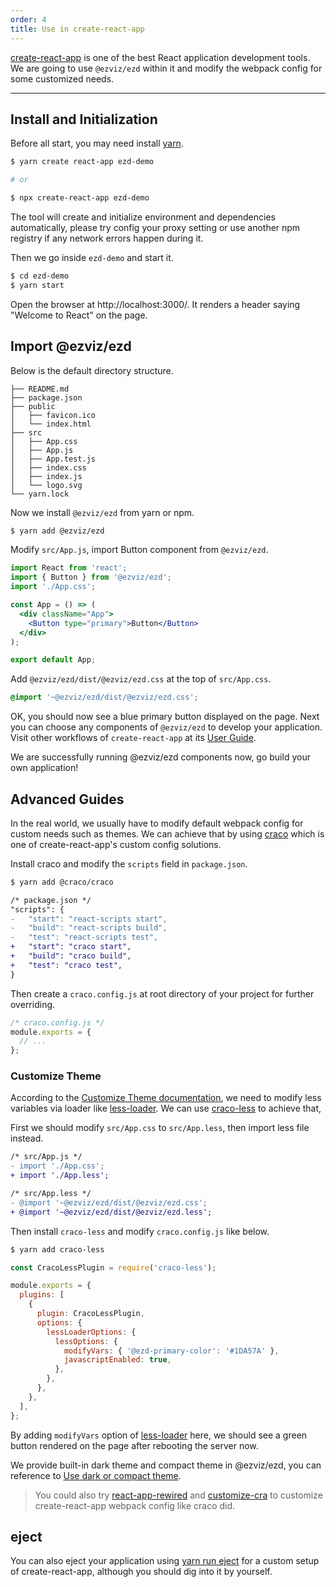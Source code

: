 ```yaml
---
order: 4
title: Use in create-react-app
---
```


[create-react-app](https://github.com/facebookincubator/create-react-app) is one of the best React application development tools. We are going to use `@ezviz/ezd` within it and modify the webpack config for some customized needs.

---

## Install and Initialization

Before all start, you may need install [yarn](https://github.com/yarnpkg/yarn/).

```bash
$ yarn create react-app ezd-demo

# or

$ npx create-react-app ezd-demo
```

The tool will create and initialize environment and dependencies automatically, please try config your proxy setting or use another npm registry if any network errors happen during it.

Then we go inside `ezd-demo` and start it.

```bash
$ cd ezd-demo
$ yarn start
```

Open the browser at http://localhost:3000/. It renders a header saying "Welcome to React" on the page.

## Import @ezviz/ezd

Below is the default directory structure.

```
├── README.md
├── package.json
├── public
│   ├── favicon.ico
│   └── index.html
├── src
│   ├── App.css
│   ├── App.js
│   ├── App.test.js
│   ├── index.css
│   ├── index.js
│   └── logo.svg
└── yarn.lock
```

Now we install `@ezviz/ezd` from yarn or npm.

```bash
$ yarn add @ezviz/ezd
```

Modify `src/App.js`, import Button component from `@ezviz/ezd`.

```jsx
import React from 'react';
import { Button } from '@ezviz/ezd';
import './App.css';

const App = () => (
  <div className="App">
    <Button type="primary">Button</Button>
  </div>
);

export default App;
```

Add `@ezviz/ezd/dist/@ezviz/ezd.css` at the top of `src/App.css`.

```css
@import '~@ezviz/ezd/dist/@ezviz/ezd.css';
```

OK, you should now see a blue primary button displayed on the page. Next you can choose any components of `@ezviz/ezd` to develop your application. Visit other workflows of `create-react-app` at its [User Guide](https://create-react-app.dev/docs/getting-started).

We are successfully running @ezviz/ezd components now, go build your own application!


## Advanced Guides

In the real world, we usually have to modify default webpack config for custom needs such as themes. We can achieve that by using [craco](https://github.com/gsoft-inc/craco) which is one of create-react-app's custom config solutions.

Install craco and modify the `scripts` field in `package.json`.

```bash
$ yarn add @craco/craco
```

```diff
/* package.json */
"scripts": {
-   "start": "react-scripts start",
-   "build": "react-scripts build",
-   "test": "react-scripts test",
+   "start": "craco start",
+   "build": "craco build",
+   "test": "craco test",
}
```

Then create a `craco.config.js` at root directory of your project for further overriding.

```js
/* craco.config.js */
module.exports = {
  // ...
};
```

### Customize Theme

According to the [Customize Theme documentation](/docs/react/customize-theme), we need to modify less variables via loader like [less-loader](https://github.com/webpack/less-loader). We can use [craco-less](https://github.com/DocSpring/craco-less) to achieve that,

First we should modify `src/App.css` to `src/App.less`, then import less file instead.

```diff
/* src/App.js */
- import './App.css';
+ import './App.less';
```

```diff
/* src/App.less */
- @import '~@ezviz/ezd/dist/@ezviz/ezd.css';
+ @import '~@ezviz/ezd/dist/@ezviz/ezd.less';
```

Then install `craco-less` and modify `craco.config.js` like below.

```bash
$ yarn add craco-less
```

```js
const CracoLessPlugin = require('craco-less');

module.exports = {
  plugins: [
    {
      plugin: CracoLessPlugin,
      options: {
        lessLoaderOptions: {
          lessOptions: {
            modifyVars: { '@ezd-primary-color': '#1DA57A' },
            javascriptEnabled: true,
          },
        },
      },
    },
  ],
};
```

By adding `modifyVars` option of [less-loader](https://github.com/webpack/less-loader#less-options) here, we should see a green button rendered on the page after rebooting the server now.

We provide built-in dark theme and compact theme in @ezviz/ezd, you can reference to [Use dark or compact theme](/docs/react/customize-theme#Use-dark-or-compact-theme).

> You could also try [react-app-rewired](https://github.com/timarney/react-app-rewired) and [customize-cra](https://github.com/arackaf/customize-cra) to customize create-react-app webpack config like craco did.

## eject

You can also eject your application using [yarn run eject](https://facebook.github.io/create-react-app/docs/available-scripts#npm-run-eject) for a custom setup of create-react-app, although you should dig into it by yourself.